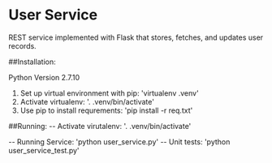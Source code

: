 # User Service

REST service implemented with Flask that stores, fetches, and updates user records.

##Installation:

Python Version 2.7.10

1. Set up virtual environment with pip:
    'virtualenv .venv'
2. Activate virtualenv:
    '. .venv/bin/activate'
3. Use pip to install requrements:
    'pip install -r req.txt'

##Running:
-- Activate virutalenv:
    '. .venv/bin/activate'

-- Running Service:
    'python user_service.py'
-- Unit tests:
    'python user_service_test.py'
